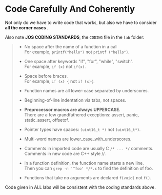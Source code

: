 # Code Carefully And Coherently

Not only do we have to write code that works, but also we have to consider **all the corner cases** .

Also note **JOS CODING STANDARDS**, the ``CODING`` file in the ``lab`` folder:

> * No space after the name of a function in a call <br>
>    For example, ``printf("hello")`` not ``printf ("hello")``.
> 
> * One space after keywords "if", "for", "while", "switch". <br>
>   For example, ``if (x)`` not ``if(x)``.
> 
> * Space before braces. <br>
>  For example, ``if (x) {`` not ``if (x){``.
> * Function names are all lower-case separated by underscores.
> * Beginning-of-line indentation via tabs, not spaces.
> * **Preprocessor macros are always UPPERCASE.** <br>
>  There are a few grandfathered exceptions: assert, panic, static_assert, offsetof.
> * Pointer types have spaces: ``(uint16_t *)`` not ``(uint16_t*)``.
> * Multi-word names are lower_case_with_underscores.
> * Comments in imported code are usually C ``/* ... */`` comments. <br>
>  Comments in new code are C++ style //.
> * In a function definition, the function name starts a new line. <br>
>  Then you can ``grep -n '^foo' */*.c`` to find the definition of foo.
> * Functions that take no arguments are declared ``f(void)`` not ``f()``.

Code given in ALL labs will be consistent with the coding standards above.
